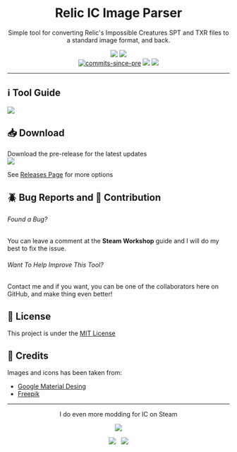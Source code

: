 <div align="center">
  <h1>Relic IC Image Parser</h1>
  <p>Simple tool for converting Relic's Impossible Creatures SPT and TXR files to a standard image format, and back.</p>
</div>

<p align="center">
  <a title="License" href="https://github.com/meitarazar/Relic-IC-Image-Parser/blob/master/LICENSE">
    <img src="https://img.shields.io/github/license/meitarazar/Relic-IC-Image-Parser?style=plastic" /></a>&nbsp;<a href="https://discord.io/playic"><img src="https://img.shields.io/discord/203368188359081984?logo=discord&logoColor=white&color=5865f2&style=plastic" /></a><br>
  
  <!--<img src="https://img.shields.io/github/commits-since/meitarazar/Relic-IC-Image-Parser/latest?style=plastic" />
  <a href="https://github.com/meitarazar/Relic-IC-Image-Parser/releases/latest">
    <img alt="GitHub release (latest by date)" src="https://img.shields.io/github/v/release/meitarazar/Relic-IC-Image-Parser?style=plastic" />
  </a>
  <a href="https://github.com/meitarazar/Relic-IC-Image-Parser/releases/latest">
    <img alt="GitHub Release Date" src="https://img.shields.io/github/release-date/meitarazar/Relic-IC-Image-Parser?style=plastic" />
  </a>
  <a href="https://github.com/meitarazar/Relic-IC-Image-Parser/releases/download/latest/RICIP_Release.rar">
    <img src="https://img.shields.io/github/downloads/meitarazar/Relic-IC-Image-Parser/latest/RICIP_Release.rar?style=plastic" />
  </a><br>-->
  
  <a href="https://github.com/meitarazar/Relic-IC-Image-Parser/commits/master" style="cursor:default">
    <img alt="commits-since-pre" src="https://img.shields.io/github/commits-since/meitarazar/Relic-IC-Image-Parser/latest?include_prereleases&style=plastic" /></a>&nbsp;<a href="https://github.com/meitarazar/Relic-IC-Image-Parser/releases/tag/v0.7.4"><img src="https://img.shields.io/github/v/release/meitarazar/Relic-IC-Image-Parser?include_prereleases&label=pre%20release&style=plastic" /></a>&nbsp;<a href="https://github.com/meitarazar/Relic-IC-Image-Parser/releases/tag/v0.7.4"><img src="https://img.shields.io/github/release-date-pre/meitarazar/Relic-IC-Image-Parser?label=pre%20release&style=plastic" /></a>
  <!--<a href="https://github.com/meitarazar/Relic-IC-Image-Parser/releases/download/v0.7.4/RICIP_Pre-Release.rar">
    <img src="https://img.shields.io/github/downloads-pre/meitarazar/Relic-IC-Image-Parser/latest/RICIP_Pre-Release.rar?style=plastic" />
  </a>-->
</p>

---

## :information_source: Tool Guide
<a href="https://steamcommunity.com/sharedfiles/filedetails/?id=2080816778"><img src="https://img.shields.io/badge/guide-Relic_IC_Image_Parser_--_User_Guide-blue?logo=steam&style=flat-square" /></a>

## :inbox_tray: Download
<!--Download the latest version
<br><a href="https://github.com/meitarazar/Relic-IC-Image-Parser/releases/download/latest/RICIP_Release.rar">
  <img src="https://img.shields.io/github/downloads/meitarazar/Relic-IC-Image-Parser/latest/RICIP_Release.rar?style=plastic" />
</a>-->

Download the pre-release for the latest updates
<br><a href="https://github.com/meitarazar/Relic-IC-Image-Parser/releases/download/v0.7.4/RICIP_Pre-Release.rar">
  <img src="https://img.shields.io/github/downloads-pre/meitarazar/Relic-IC-Image-Parser/latest/RICIP_Pre-Release.rar?style=plastic" />
</a>

See [Releases Page](https://github.com/meitarazar/Relic-IC-Image-Parser/releases) for more options

## :beetle: Bug Reports and :handshake: Contribution
###### Found a Bug?
You can leave a comment at the **Steam Workshop** guide and I will do my best to fix the issue.

###### Want To Help Improve This Tool?
Contact me and if you want, you can be one of the collaborators here on GitHub, and make thing even better!

## :scroll: License
This project is under the [MIT License](https://github.com/meitarazar/Relic-IC-Image-Parser/blob/master/LICENSE)

## :mega: Credits
Images and icons has been taken from:
- [Google Material Desing](https://material.io/)
- [Freepik](https://www.freepik.com/)

---

<div align="center">
  <p>I do even more modding for IC on Steam</p>
  <p>
    <a href="https://steamcommunity.com/profiles/76561198024775438"><img src="https://img.shields.io/badge/profile-MightySarion-1387B8?logo=steam&style=for-the-badge" /></a>
  </p>
  <a href="https://steamcommunity.com/sharedfiles/filedetails/?id=2268383111"><img src="https://img.shields.io/badge/mod-Gold_Rush_(Texture_Pack)-gold?logo=steam&style=flat-square" /></a>&nbsp;&nbsp;&nbsp;<a href="https://steamcommunity.com/sharedfiles/filedetails/?id=2177081210"><img src="https://img.shields.io/badge/guide-How_to_Mod_Texture_(TXR)_and_Split--Image_(SPT)_files-blue?logo=steam&style=flat-square" /></a>
</div>
